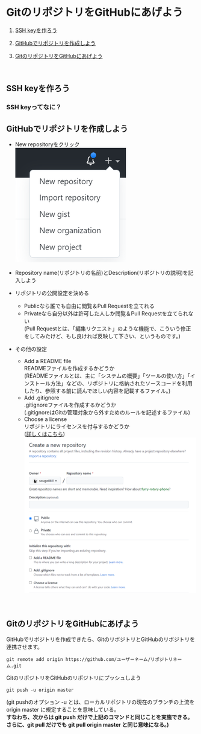 # GitのリポジトリをGitHubにあげよう

1. [SSH keyを作ろう](#ssh-keyを作ろう)

1. [GitHubでリポジトリを作成しよう](#GitHubでリポジトリを作成しよう)

1. [GitのリポジトリをGitHubにあげよう](#gitのリポジトリをgithubにあげよう)

<br>

## SSH keyを作ろう

### SSH keyってなに？


## GitHubでリポジトリを作成しよう

* New repositoryをクリック<br>
![NewRepositori](../images/GitHub_NewRepositori.PNG)

* Repository name(リポジトリの名前)とDescription(リポジトリの説明)を記入しよう<br>
* リポジトリの公開設定を決める<br>
  * Publicなら誰でも自由に閲覧＆Pull Requestを立てれる<br>
  * Privateなら自分以外は許可した人しか閲覧＆Pull Requestを立てられない<br>
(Pull Requestとは、「編集リクエスト」のような機能で、こういう修正をしてみたけど、もし良ければ反映して下さい、というものです。)<br>
* その他の設定
  * Add a README file<br>
  READMEファイルを作成するかどうか<br>
  (READMEファイルとは、主に「システムの概要」「ツールの使い方」「インストール方法」などの、リポジトリに格納されたソースコードを利用したり、参照する前に読んでほしい内容を記載するファイル。)<br>
  * Add .gitignore<br>
  .gitignoreファイルを作成するかどうか<br>
  (.gitignoreはGitの管理対象から外すためのルールを記述するファイル)<br>
  * Choose a license<br>
  リポジトリにライセンスを付与するかどうか<br>
  ([詳しくはこちら](https://docs.github.com/ja/repositories/managing-your-repositorys-settings-and-features/customizing-your-repository/licensing-a-repository))
![GitHub_Repository_Setting](../images/GitHub_RepositorySettings.PNG)

<br>

## GitのリポジトリをGitHubにあげよう

GitHubでリポジトリを作成できたら、GitのリポジトリとGitHubのリポジトリを連携させます。
```
git remote add origin https://github.com/ユーザーネーム/リポジトリネーム.git

```

GitのリポジトリをGitHubのリポジトリにプッシュしよう
```
git push -u origin master
```
(git pushのオプション -u とは、ローカルリポジトリの現在のブランチの上流をorigin master に規定することを意味している。<br>
<b>すなわち、次からは git push だけで上記のコマンドと同じことを実施できる。さらに、git pull だけでも git pull origin master と同じ意味になる。<b>)
